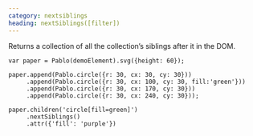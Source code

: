 ```yaml
---
category: nextsiblings
heading: nextSiblings([filter])
---
```


Returns a collection of all the collection’s siblings after it in the DOM.

    var paper = Pablo(demoElement).svg({height: 60});

    paper.append(Pablo.circle({r: 30, cx: 30, cy: 30}))
         .append(Pablo.circle({r: 30, cx: 100, cy: 30, fill:'green'}))
         .append(Pablo.circle({r: 30, cx: 170, cy: 30}))
         .append(Pablo.circle({r: 30, cx: 240, cy: 30}));

    paper.children('circle[fill=green]')
         .nextSiblings()
         .attr({'fill': 'purple'})
